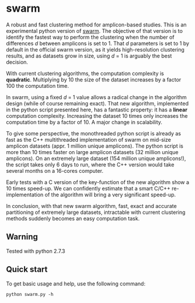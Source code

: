 # swarm #

A robust and fast clustering method for amplicon-based studies. This
is an experimental python version of
[swarm](https://github.com/torognes/swarm "swarm public
repository"). The objective of that version is to identify the fastest
way to perform the clustering when the number of differences *d*
between amplicons is set to 1. That *d* parameters is set to 1 by
default in the official swarm version, as it yields high-resolution
clustering results, and as datasets grow in size, using *d* = 1 is
arguably the best decision.

With current clustering algorithms, the computation complexity is
**quadratic**. Multiplying by 10 the size of the dataset increases by a
factor 100 the computation time.

In swarm, using a fixed *d* = 1 value allows a radical change in the
algorithm design (while of course remaining exact). That new
algorithm, implemented in the python script presented here, has a
fantastic property: it has a **linear** computation
complexity. Increasing the dataset 10 times only increases the
computation time by a factor of 10. A major change in scalability.

To give some perspective, the monothreaded python script is already as
fast as the C++ multithreaded implementation of swarm on mid-size
amplicon datasets (appr. 1 million unique amplicons). The python
script is more than 10 times faster on large amplicon datasets (32
million unique amplicons). On an extremely large dataset (154 million
unique amplicons!), the script takes only 6 days to run, where the C++
version would take several months on a 16-cores computer.

Early tests with a C version of the key-function of the new algorithm
show a 10 times speed-up. We can confidently estimate that a smart
C/C++ re-implementation of the algorithm will bring a very significant
speed-up.

In conclusion, with that new swarm algorithm, fast, exact and accurate
partitioning of extremely large datasets, intractable with current
clustering methods suddenly becomes an easy computation task.

## Warning ##

Tested with python 2.7.3

## Quick start ##

To get basic usage and help, use the following command:

```
python swarm.py -h
```

